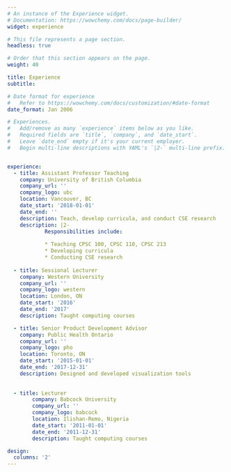 ```yaml
---
# An instance of the Experience widget.
# Documentation: https://wowchemy.com/docs/page-builder/
widget: experience

# This file represents a page section.
headless: true

# Order that this section appears on the page.
weight: 40

title: Experience
subtitle:

# Date format for experience
#   Refer to https://wowchemy.com/docs/customization/#date-format
date_format: Jan 2006

# Experiences.
#   Add/remove as many `experience` items below as you like.
#   Required fields are `title`, `company`, and `date_start`.
#   Leave `date_end` empty if it's your current employer.
#   Begin multi-line descriptions with YAML's `|2-` multi-line prefix.


experience:
  - title: Assistant Professor Teaching
    company: University of British Columbia
    company_url: ''
    company_logo: ubc
    location: Vancouver, BC
    date_start: '2018-01-01'
    date_end: ''
    description: Teach, develop curricula, and conduct CSE research
    description: |2-
            Responsibilities include:
            
            * Teaching CPSC 100, CPSC 110, CPSC 213
            * Developing curricula
            * Conducting CSE research
    
  - title: Sessional Lecturer
    company: Western University
    company_url: ''
    company_logo: western
    location: London, ON
    date_start: '2016'
    date_end: '2017'
    description: Taught computing courses

  - title: Senior Product Development Advisor
    company: Public Health Ontario
    company_url: ''
    company_logo: pho
    location: Toronto, ON
    date_start: '2015-01-01'
    date_end: '2017-12-31'
    description: Designed and developed visualization tools
    
    
  - title: Lecturer
        company: Babcock University
        company_url: ''
        company_logo: babcock
        location: Ilishan-Remo, Nigeria
        date_start: '2011-01-01'
        date_end: '2011-12-31'
        description: Taught computing courses

design:
  columns: '2'
---
```

